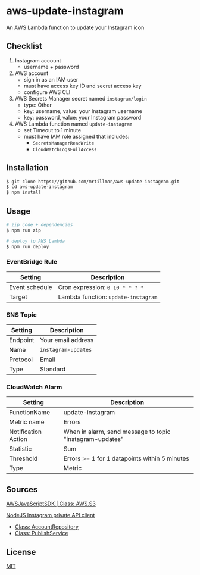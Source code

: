 # aws-update-instagram

An AWS Lambda function to update your Instagram icon

## Checklist

1. Instagram account
    - username + password
2. AWS account
    - sign in as an IAM user
    - must have access key ID and secret access key
    - configure AWS CLI
3. AWS Secrets Manager secret named `instagram/login`
    - type: Other
    - key: username, value: your Instagram username
    - key: password, value: your Instagram password
4. AWS Lambda function named `update-instagram`
    - set Timeout to 1 minute
    - must have IAM role assigned that includes:
      - `SecretsManagerReadWrite`
      - `CloudWatchLogsFullAccess`

## Installation

```sh
$ git clone https://github.com/mrtillman/aws-update-instagram.git
$ cd aws-update-instagram
$ npm install
```

## Usage

```sh
# zip code + dependencies
$ npm run zip

# deploy to AWS Lambda
$ npm run deploy
```

### EventBridge Rule

|Setting|Description|
|---|---|
|Event schedule | Cron expression: `0 10 * * ? *`|
|Target | Lambda function: `update-instagram`|

### SNS Topic

|Setting|Description|
|---|---|
|Endpoint|Your email address|
|Name| `instagram-updates`|
|Protocol|Email|
|Type| Standard|

### CloudWatch Alarm

|Setting|Description|
|---|---|
|FunctionName|update-instagram|
|Metric name|Errors|
|Notification Action|When in alarm, send message to topic "instagram-updates"|
|Statistic|Sum|
|Threshold|Errors >= 1 for 1 datapoints within 5 minutes|
|Type|Metric|

## Sources

[AWSJavaScriptSDK | Class: AWS.S3](https://docs.aws.amazon.com/AWSJavaScriptSDK/latest/AWS/S3.html)

[NodeJS Instagram private API client](https://github.com/dilame/instagram-private-api)
- [Class: AccountRepository](https://github.com/dilame/instagram-private-api/blob/master/docs/classes/_repositories_account_repository_.accountrepository.md#changeprofilepicture)
- [Class: PublishService](https://github.com/dilame/instagram-private-api/blob/master/docs/classes/_services_publish_service_.publishservice.md#photo)


## License

[MIT](https://github.com/mrtillman/aws-update-instagram/blob/main/LICENSE)